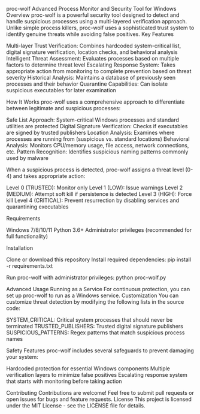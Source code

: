 proc-wolf
Advanced Process Monitor and Security Tool for Windows
Overview
proc-wolf is a powerful security tool designed to detect and handle suspicious processes using a multi-layered verification approach. Unlike simple process killers, proc-wolf uses a sophisticated trust system to identify genuine threats while avoiding false positives.
Key Features

Multi-layer Trust Verification: Combines hardcoded system-critical list, digital signature verification, location checks, and behavioral analysis
Intelligent Threat Assessment: Evaluates processes based on multiple factors to determine threat level
Escalating Response System: Takes appropriate action from monitoring to complete prevention based on threat severity
Historical Analysis: Maintains a database of previously seen processes and their behavior
Quarantine Capabilities: Can isolate suspicious executables for later examination

How It Works
proc-wolf uses a comprehensive approach to differentiate between legitimate and suspicious processes:

Safe List Approach: System-critical Windows processes and standard utilities are protected
Digital Signature Verification: Checks if executables are signed by trusted publishers
Location Analysis: Examines where processes are running from (suspicious vs. standard locations)
Behavioral Analysis: Monitors CPU/memory usage, file access, network connections, etc.
Pattern Recognition: Identifies suspicious naming patterns commonly used by malware

When a suspicious process is detected, proc-wolf assigns a threat level (0-4) and takes appropriate action:

Level 0 (TRUSTED): Monitor only
Level 1 (LOW): Issue warnings
Level 2 (MEDIUM): Attempt soft kill if persistence is detected
Level 3 (HIGH): Force kill
Level 4 (CRITICAL): Prevent resurrection by disabling services and quarantining executables

Requirements

Windows 7/8/10/11
Python 3.6+
Administrator privileges (recommended for full functionality)

Installation

Clone or download this repository
Install required dependencies:
pip install -r requirements.txt

Run proc-wolf with administrator privileges:
python proc-wolf.py


Advanced Usage
Running as a Service
For continuous protection, you can set up proc-wolf to run as a Windows service.
Customization
You can customize threat detection by modifying the following lists in the source code:

SYSTEM_CRITICAL: Critical system processes that should never be terminated
TRUSTED_PUBLISHERS: Trusted digital signature publishers
SUSPICIOUS_PATTERNS: Regex patterns that match suspicious process names

Safety Features
proc-wolf includes several safeguards to prevent damaging your system:

Hardcoded protection for essential Windows components
Multiple verification layers to minimize false positives
Escalating response system that starts with monitoring before taking action

Contributing
Contributions are welcome! Feel free to submit pull requests or open issues for bugs and feature requests.
License
This project is licensed under the MIT License - see the LICENSE file for details.